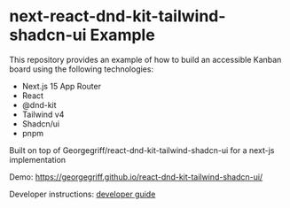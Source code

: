 # next-react-dnd-kit-tailwind-shadcn-ui Example

This repository provides an example of how to build an accessible Kanban board using the following technologies:

- Next.js 15 App Router
- React
- @dnd-kit
- Tailwind v4
- Shadcn/ui
- pnpm

Built on top of Georgegriff/react-dnd-kit-tailwind-shadcn-ui for a next-js implementation

Demo: https://georgegriff.github.io/react-dnd-kit-tailwind-shadcn-ui/

Developer instructions: [developer guide](/developer.md)
